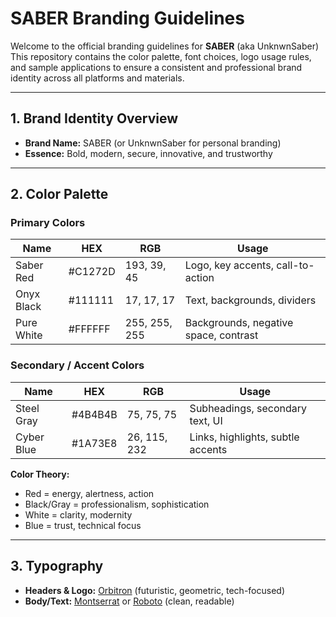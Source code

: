 # SABER Branding Guidelines

Welcome to the official branding guidelines for **SABER** (aka UnknwnSaber)
This repository contains the color palette, font choices, logo usage rules, and sample applications to ensure a consistent and professional brand identity across all platforms and materials.

---

## 1. Brand Identity Overview

- **Brand Name:** SABER (or UnknwnSaber for personal branding)
- **Essence:** Bold, modern, secure, innovative, and trustworthy

---

## 2. Color Palette

### Primary Colors
| Name         | HEX      | RGB            | Usage                                   |
|--------------|----------|----------------|-----------------------------------------|
| Saber Red    | #C1272D  | 193, 39, 45    | Logo, key accents, call-to-action       |
| Onyx Black   | #111111  | 17, 17, 17     | Text, backgrounds, dividers             |
| Pure White   | #FFFFFF  | 255, 255, 255  | Backgrounds, negative space, contrast   |

### Secondary / Accent Colors
| Name         | HEX      | RGB            | Usage                                   |
|--------------|----------|----------------|-----------------------------------------|
| Steel Gray   | #4B4B4B  | 75, 75, 75     | Subheadings, secondary text, UI         |
| Cyber Blue   | #1A73E8  | 26, 115, 232   | Links, highlights, subtle accents       |

**Color Theory:**  
- Red = energy, alertness, action  
- Black/Gray = professionalism, sophistication  
- White = clarity, modernity  
- Blue = trust, technical focus

---

## 3. Typography

- **Headers & Logo:** [Orbitron](https://fonts.google.com/specimen/Orbitron) (futuristic, geometric, tech-focused)
- **Body/Text:** [Montserrat](https://fonts.google.com/specimen/Montserrat) or [Roboto](https://fonts.google.com/specimen/Roboto) (clean, readable)
